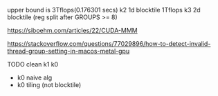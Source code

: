 upper bound is 3Tflops(0.176301 secs)
k2 1d blocktile 1Tflops
k3 2d blocktile (reg split after GROUPS >= 8)

https://siboehm.com/articles/22/CUDA-MMM

https://stackoverflow.com/questions/77029896/how-to-detect-invalid-thread-group-setting-in-macos-metal-gpu

TODO clean k1 k0
- k0 naive alg
- k0 tiling (not blocktile)
